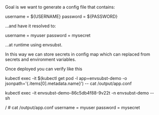 Goal is we want to generate a config file that contains:

username = ${USERNAME}
password = ${PASSWORD}

...and have it resolved to:

username = myuser
password = mysecret

...at runtime using envsubst.

In this way we can store secrets in config map which can replaced from secrets and environment variables. 

Once deployed you can verify like this 

kubectl exec -it $(kubectl get pod -l app=envsubst-demo -o jsonpath='{.items[0].metadata.name}') -- cat /output/app.conf

kubectl exec -it envsubst-demo-86c5db4f88-9v22t -n envsubst-demo -- sh

/ # cat /output/app.conf
username = myuser
password = mysecret